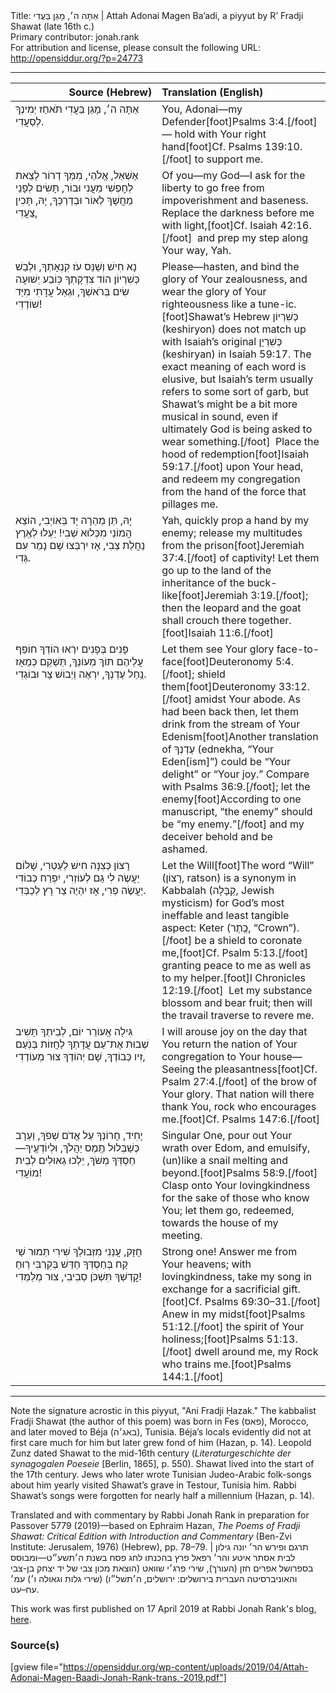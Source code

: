 <html>
<head></head>
<body>
Title: אַתָּה ה׳, מָגֵן בַּעֲדִי | Attah Adonai Magen Ba’adi, a piyyut by R’ Fradji Shawat (late 16th c.)<br />
Primary contributor: jonah.rank<br />
For attribution and license, please consult the following URL: <a href="http://opensiddur.org/?p=24773">http://opensiddur.org/?p=24773</a>
<p />
<hr />

<table style="margin-left: auto;margin-right: auto;" class="draggable">
<thead><tr><th id="x" style="text-align: right;">Source (Hebrew)</th><th style="text-align: left;">Translation (English)</th></tr></thead>
<tbody>
<tr><td style="vertical-align:top;" width="46%">
<div class="liturgy"><span lang="he">
אַתָּה ה׳, מָגֵן בַּעֲדִי
תֹּאחַז יְמִינְךָ לְסַעֲדִי.
</span></div></td>
 
<td style="vertical-align:top;" width="53%">
<div class="english">
You, Adonai—my Defender[foot]Psalms 3:4.[/foot]—
hold with Your right hand[foot]Cf. Psalms 139:10.[/foot] to support me.
</div></td></tr>


<tr><td style="vertical-align:top;" width="46%">
<div class="liturgy"><span lang="he">
אֶשְׁאַל, אֱלֹהַי, מִמְּךָ דְרוֹר
לָצֵאת לְחׇפְשִׁי מֵעֳנִי וּבוֹר,
תָּשִׂים לְפָנַי מַחֲשָׁךְ לְאוֹר
וּבְדַרְכְּךָ, יָהּ, תָּכִין צַעֲדִי,
</span></div></td>
 
<td style="vertical-align:top;" width="53%">
<div class="english">
Of you—my God—I ask for the liberty 
to go free from impoverishment and baseness.
Replace the darkness before me with light,[foot]Cf. Isaiah 42:16.[/foot]&nbsp; 
and prep my step along Your way, Yah.
</div></td></tr>


<tr><td style="vertical-align:top;" width="46%">
<div class="liturgy"><span lang="he">
נָא חִישׁ וְשַׁנֵּס עֹז קִנְאָתְךָ,
וּלְבַשׁ כְּשִׁרְיוֹן הוֹד צִדְקָתְךָ
כּֽוֹבַע יְשׁוּעָה שִׂים בְּרֹאשְׁךָ,
וּגְאַל עֲדָתִי מִיַּד שׁוֹדְדִי!
</span></div></td>
 
<td style="vertical-align:top;" width="53%">
<div class="english">
Please—hasten, and bind the glory of Your zealousness, 
and wear the glory of Your righteousness like a tune-ic.[foot]Shawat’s Hebrew <span class="hebrew">כְּשִׁרְיוֹן</span> (keshiryon) does not match up with Isaiah’s original <span class="hebrew">כְּשִׁרְיָן</span> (keshiryan) in Isaiah 59:17. The exact meaning of each word is elusive, but Isaiah’s term usually refers to some sort of garb, but Shawat’s might be a bit more musical in sound, even if ultimately God is being asked to wear something.[/foot]&nbsp; 
Place the hood of redemption[foot]Isaiah 59:17.[/foot] upon Your head, 
and redeem my congregation from the hand of the force that pillages me.
</div></td></tr>


<tr><td style="vertical-align:top;" width="46%">
<div class="liturgy"><span lang="he">
יָהּ, תֵּן מְהֵרָה יָד בְּאוֹיְבִי,
הוֹצֵא הֲמוֹנַי מִכְּלוּא שְׁבִי!
יַעְלוּ לְאֶֽרֶץ נַחֲלַת צְבִי,
אָז יִרְבְּצוּ שָׁם נָמֵר עִם גְּדִי.
</span></div></td>
 
<td style="vertical-align:top;" width="53%">
<div class="english">
Yah, quickly prop a hand by my enemy; 
release my multitudes from the prison[foot]Jeremiah 37:4.[/foot] of captivity!
Let them go up to the land of the inheritance of the buck-like[foot]Jeremiah 3:19.[/foot]; 
then the leopard and the goat shall crouch there together.[foot]Isaiah 11:6.[/foot]
</div></td></tr>


<tr><td style="vertical-align:top;" width="46%">
<div class="liturgy"><span lang="he">
פָּנִים בְּפָנִים יִרְאוּ הוֹדְךָ
חוֹפֵף עֲלֵיהֶם תּוֹךְ מְעוֹנְךָ,
תַּשְׁקֵם כְּמֵאָז נַֽחַל עֶדְנְךָ,
יִרְאֶה וְיֵבוֹשׁ צָר וּבוֹגְדִי.
</span></div></td>
 
<td style="vertical-align:top;" width="53%">
<div class="english">
Let them see Your glory face-to-face[foot]Deuteronomy 5:4.[/foot]; 
shield them[foot]Deuteronomy 33:12.[/foot] amidst Your abode.
As had been back then, let them drink from the stream of Your Edenism[foot]Another translation of <span class="hebrew">עֶדְנְךָ</span> (ednekha, “Your Eden[ism]”) could be “Your delight” or “Your joy.” Compare with Psalms 36:9.[/foot]; 
let the enemy[foot]According to one manuscript, “the enemy” should be “my enemy.”[/foot] and my deceiver behold and be ashamed.
</div></td></tr>


<tr><td style="vertical-align:top;" width="46%">
<div class="liturgy"><span lang="he">
רָצוֹן כְּצִנָּה חִישׁ לְעַטְּרִי,
שָׁלוֹם יַעֲשֶׂה לִי גַם לְעוֹזְרִי,
יִפְרַח כְּבוֹדִי יַעֲשֶׂה פְרִי,
אָז יִהְיֶה צַר רָץ לְכַבְּדִי.
</span></div></td>
 
<td style="vertical-align:top;" width="53%">
<div class="english">
Let the Will[foot]The word “Will” (<span class="hebrew">רָצוֹן</span>, ratson) is a synonym in Kabbalah (<span class="hebrew">קַבָּלָה</span>, Jewish mysticism) for God’s most ineffable and least tangible aspect: Keter (<span class="hebrew">כֶּֽתֶר</span>, “Crown”).[/foot] be a shield to coronate me,[foot]Cf. Psalm 5:13.[/foot]&nbsp;  
granting peace to me as well as to my helper.[foot]I Chronicles 12:19.[/foot]&nbsp; 
Let my substance blossom and bear fruit; 
then will the travail traverse to revere me.
</div></td></tr>


<tr><td style="vertical-align:top;" width="46%">
<div class="liturgy"><span lang="he">
גִּילָה אֲעוֹרֵר יוֹם, לְבֵיתְךָ
תָּשִׁיב שְׁבוּת אֶת־עַם עֲדָתְךָ
לַחֲזוֹת בְּנֹֽעַם זִיו כְּבוֹדְךָ,
שָׁם יְהוֹדְךָ צוּר מְעוֹדְדִי,
</span></div></td>
 
<td style="vertical-align:top;" width="53%">
<div class="english">
I will arouse joy on the day 
that You return the nation of Your congregation to Your house—
Seeing the pleasantness[foot]Cf. Psalm 27:4.[/foot] of the brow of Your glory. 
That nation will there thank You, rock who encourages me.[foot]Cf. Psalms 147:6.[/foot]
</div></td></tr>


<tr><td style="vertical-align:top;" width="46%">
<div class="liturgy"><span lang="he">
יָחִיד, חֲרוֹנְךָ עַל אֱדֹם שְׁפֹךְ,
וַעְרָב כְּשַׁבְּלוּל תֶּֽמֶס יַהֲלֹךְ,
וּלְיוֹדְעֶֽיךָ—חַסְדְּךָ מְשֹׁךְ,
יֵלְכוּ גְאוּלִים לְבֵית מוֹעֲדִי!
</span></div></td>
 
<td style="vertical-align:top;" width="53%">
<div class="english">
Singular One, pour out Your wrath over Edom, 
and emulsify, (un)like a snail melting and beyond.[foot]Psalms 58:9.[/foot]
Clasp onto Your lovingkindness for the sake of those who know You; 
let them go, redeemed, towards the house of my meeting.
</div></td></tr>


<tr><td style="vertical-align:top;" width="46%">
<div class="liturgy"><span lang="he">
חָזָק, עֲנֵנִי מִזְּבוּלְךָ
שִׁירִי תְּמוּר שַׁי קַח בְּחַסְדְּךָ
חַדֵּשׁ בְּקִרְבִּי רֽוּחַ קׇדְשְׁךָ
תִּשְׁכֹּן סְבִיבִי, צוּר מְלַמְּדִי!
</span></div></td>
 
<td style="vertical-align:top;" width="53%">
<div class="english">
Strong one! Answer me from Your heavens; 
with lovingkindness, take my song in exchange for a sacrificial gift.[foot]Cf. Psalms 69:30–31.[/foot]
Anew in my midst[foot]Psalms 51:12.[/foot] the spirit of Your holiness;[foot]Psalms 51:13.[/foot] 
dwell around me, my Rock who trains me.[foot]Psalms 144:1.[/foot] 
</div></td></tr>
</tbody></table>

<hr />

Note the signature acrostic in this piyyut, "Ani Fradji Ḥazak." The kabbalist Fradji Shawat (the author of this poem) was born in Fes (<span class="hebrew">פאס</span>), Morocco, and later moved to Béja (<span class="hebrew">באג׳ה</span>), Tunisia. Béja’s locals evidently did not at first care much for him but later grew fond of him (Hazan, p. 14). Leopold Zunz dated Shawat to the mid-16th century (<em>Literaturgeschichte der synagogalen Poeseie</em> [Berlin, 1865], p. 550). Shawat lived into the start of the 17th century. Jews who later wrote Tunisian Judeo-Arabic folk-songs about him yearly visited Shawat’s grave in Testour, Tunisia him. Rabbi Shawat’s songs were forgotten for nearly half a millennium (Hazan, p. 14). 

Translated and with commentary by Rabbi Jonah Rank in preparation for Passover 5779 (2019)—based on Ephraim Hazan, <em>The Poems of Fradji Shawat: Critical Edition with Introduction and Commentary</em> (Ben-Zvi Institute: Jerusalem, 1976) (Hebrew), pp. 78–79. | <span class="hebrew">תרגם ופירש הר׳ יונה גילון לבית אסתר איטע והר׳ רפאל פרץ בהכנתו לחג פסח בשנת ה׳תשע״ט—ומבוסס בספרושל  אפרים חזן (העורך), שירי פרג׳י שוואט (הוצאת מכון צבי של יד יצחק בן-צבי והאוניברסיטה העברית בירושלים: ירושלים, ה׳תשל״ו) (שירי גלות וגאולה ו׳) עמ׳ עח–עט.</span>

This work was first published on 17 April 2019 at Rabbi Jonah Rank's blog, <a href="https://jonahrank.wordpress.com/2019/04/17/a-kosher-for-passover-prayer-for-redemption-from-exile/">here</a>.

<h3>Source(s)</h3>

[gview file="https://opensiddur.org/wp-content/uploads/2019/04/Attah-Adonai-Magen-Baadi-Jonah-Rank-trans.-2019.pdf"]
</body>
</html>